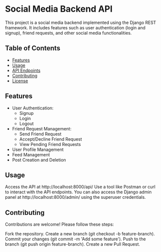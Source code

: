 # Social Media Backend API

This project is a social media backend implemented using the Django REST framework. It includes features such as user authentication (login and signup), friend requests, and other social media functionalities.

## Table of Contents

- [Features](#features)
- [Usage](#usage)
- [API Endpoints](#api-endpoints)
- [Contributing](#contributing)
- [License](#license)

## Features

- User Authentication:
  - Signup
  - Login
  - Logout
- Friend Request Management:
  - Send Friend Request
  - Accept/Decline Friend Request
  - View Pending Friend Requests
- User Profile Management
- Feed Management
- Post Creation and Deletion

## Usage
Access the API at http://localhost:8000/api/
Use a tool like Postman or curl to interact with the API endpoints.
You can also access the Django admin panel at http://localhost:8000/admin/ using the superuser credentials.

## Contributing
Contributions are welcome! Please follow these steps:

Fork the repository.
Create a new branch (git checkout -b feature-branch).
Commit your changes (git commit -m 'Add some feature').
Push to the branch (git push origin feature-branch).
Create a new Pull Request.
